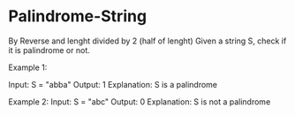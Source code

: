 # Palindrome-String

By Reverse and lenght divided by 2 (half of lenght)
Given a string S, check if it is palindrome or not.

Example 1:

Input: S = "abba"
Output: 1
Explanation: S is a palindrome

Example 2:
Input: S = "abc"
Output: 0
Explanation: S is not a palindrome

